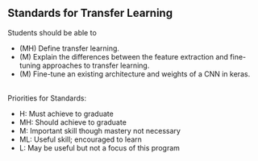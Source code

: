 ## Standards for Transfer Learning
Students should be able to
 * (MH) Define transfer learning.
 * (M) Explain the differences between the feature extraction and fine-tuning approaches to transfer learning.
 * (M) Fine-tune an existing architecture and weights of a CNN in keras.

<br/>Priorities for Standards:
 * H:  Must achieve to graduate
 * MH: Should achieve to graduate
 * M:  Important skill though mastery not necessary
 * ML: Useful skill; encouraged to learn
 * L:  May be useful but not a focus of this program